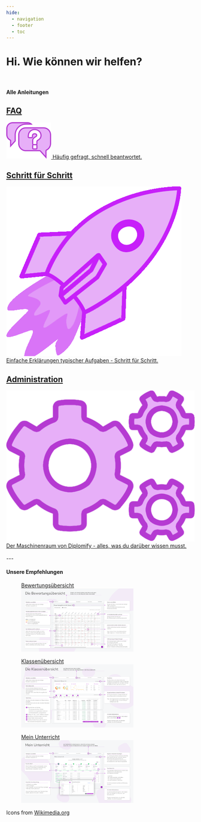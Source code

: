 ```yaml
---
hide:
  - navigation
  - footer
  - toc
---
```


# Hi. Wie können wir helfen?
<br>
<section>
<h4>Alle Anleitungen</h4>
<div class="space-around">
    <a class="category" href="https://docs.diplomify.de/Anleitungen/FAQ/collection/">
        <h2 class="center">FAQ</h2>
        <img class="off-glb img-x-small" src="./img/assets/icons/faq.png">
        <span class="text-standard center">Häufig gefragt, schnell beantwortet.</span>
    </a>
    <a class="category" href="https://docs.diplomify.de/Anleitungen/Schritt_f%C3%BCr_Schritt/Noten_eintragen/">
        <h2 class="center">Schritt für Schritt</h2>
        <img class="off-glb img-x-small" src="./img/assets/icons/finish.png">
        <span class="text-standard center">Einfache Erklärungen typischer Aufgaben - Schritt für Schritt.</span> 
    </a>
        <a class="category" href="https://docs.diplomify.de/Anleitungen/Administration/%C3%9Cbersicht/">
        <h2 class="center">Administration</h2>
        <img class="off-glb img-x-small" src="./img/assets/icons/cogs.png">
        <span class="text-standard center">Der Maschinenraum von Diplomify - alles, was du darüber wissen musst.</span>
    </a>
</div>
</section>
<br>
---
<br>
<section>
<h4>Unsere Empfehlungen</h4>
<div class="space-around">
  <a href="./img/quick_start/bewertungsuebersicht.png" target="_blank">
      <figure>
          <figcaption class="img-caption">Bewertungsübersicht</figcaption>
          <img class="image scale" src="./img/quick_start/bewertungsuebersicht.png" alt="Mein Unterricht" width="300" height="">
      </figure>
  </a>

  <a href="./img/quick_start/klassenuebersicht.png" target="_blank">
      <figure>
          <figcaption class="img-caption">Klassenübersicht</figcaption>
          <img class="image scale" src="./img/quick_start/klassenuebersicht.png" alt="Mein Unterricht" width="300" height="">
      </figure>
  </a>

  <a href="./img/quick_start/mein_unterricht.png" target="_blank">
      <figure>
          <figcaption class="img-caption">Mein Unterricht</figcaption>
          <img class="image scale" src="./img/quick_start/mein_unterricht.png" alt="Mein Unterricht" width="300" height="">
      </figure>
  </a>
</div>
</section>



<div class="footer">
Icons from <a href="https://commons.wikimedia.org/wiki/Main_Page" target="blank">Wikimedia.org</a>
</div>